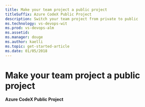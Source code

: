 ```yaml
---
title: Make your team project a public project 
titleSuffix: Azure CodeX Public Project 
description: Switch your team project from private to public
ms.technology: vs-devops-wit
ms.prod: vs-devops-alm
ms.assetid: 
ms.manager: douge
ms.author: kaelli
ms.topic: get-started-article
ms.date: 01/05/2018
---
```


# Make your team project a public project

**Azure CodeX Public Project**  

 


 